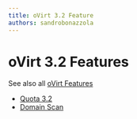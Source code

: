 ```yaml
---
title: oVirt 3.2 Feature
authors: sandrobonazzola
---
```


# oVirt 3.2 Features

See also all [oVirt Features](/develop/release-management/features/)

* [Quota 3.2](/develop/release-management/features/sla/quota-3.2/)
* [Domain Scan](/develop/release-management/features/storage/domain-scan/)
